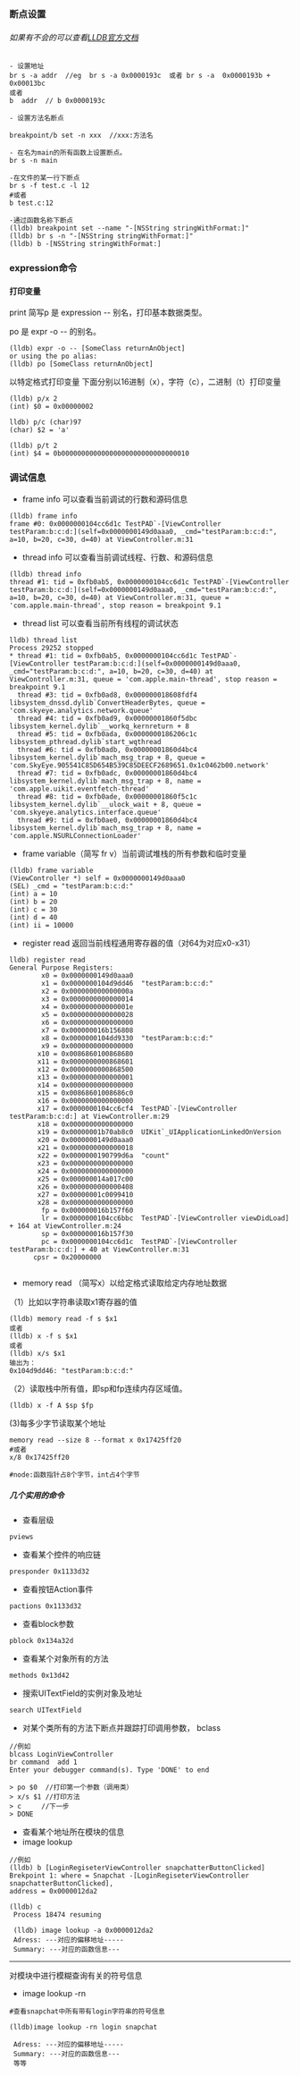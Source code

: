 ### 断点设置

###### 如果有不会的可以查看[LLDB官方文档](https://lldb.llvm.org/use/map.html)

```
- 设置地址
br s -a addr  //eg  br s -a 0x0000193c  或者 br s -a  0x0000193b + 0x00013bc
或者
b  addr  // b 0x0000193c

- 设置方法名断点

breakpoint/b set -n xxx  //xxx:方法名

- 在名为main的所有函数上设置断点。
br s -n main

-在文件的某一行下断点
br s -f test.c -l 12 
#或者
b test.c:12

-通过函数名称下断点
(lldb) breakpoint set --name "-[NSString stringWithFormat:]"
(lldb) br s -n "-[NSString stringWithFormat:]"
(lldb) b -[NSString stringWithFormat:]

```

###  expression命令
#### 打印变量

print 简写p 是 expression -- 别名，打印基本数据类型。

po 是 expr -o -- 的别名。

```
(lldb) expr -o -- [SomeClass returnAnObject]
or using the po alias:
(lldb) po [SomeClass returnAnObject]

```

以特定格式打印变量
下面分别以16进制（x），字符（c），二进制（t）打印变量


```
(lldb) p/x 2
(int) $0 = 0x00000002
```


```
lldb) p/c (char)97
(char) $2 = 'a'
```


```
(lldb) p/t 2
(int) $4 = 0b00000000000000000000000000000010
```

### 调试信息
- frame info 可以查看当前调试的行数和源码信息

```
(lldb) frame info
frame #0: 0x0000000104cc6d1c TestPAD`-[ViewController testParam:b:c:d:](self=0x0000000149d0aaa0, _cmd="testParam:b:c:d:", a=10, b=20, c=30, d=40) at ViewController.m:31

```

- thread info 可以查看当前调试线程、行数、和源码信息


```
(lldb) thread info 
thread #1: tid = 0xfb0ab5, 0x0000000104cc6d1c TestPAD`-[ViewController testParam:b:c:d:](self=0x0000000149d0aaa0, _cmd="testParam:b:c:d:", a=10, b=20, c=30, d=40) at ViewController.m:31, queue = 'com.apple.main-thread', stop reason = breakpoint 9.1

```
- thread list 可以查看当前所有线程的调试状态


```
lldb) thread list
Process 29252 stopped
* thread #1: tid = 0xfb0ab5, 0x0000000104cc6d1c TestPAD`-[ViewController testParam:b:c:d:](self=0x0000000149d0aaa0, _cmd="testParam:b:c:d:", a=10, b=20, c=30, d=40) at ViewController.m:31, queue = 'com.apple.main-thread', stop reason = breakpoint 9.1
  thread #3: tid = 0xfb0ad8, 0x000000018608fdf4 libsystem_dnssd.dylib`ConvertHeaderBytes, queue = 'com.skyeye.analytics.network.queue'
  thread #4: tid = 0xfb0ad9, 0x00000001860f5dbc libsystem_kernel.dylib`__workq_kernreturn + 8
  thread #5: tid = 0xfb0ada, 0x0000000186206c1c libsystem_pthread.dylib`start_wqthread
  thread #6: tid = 0xfb0adb, 0x00000001860d4bc4 libsystem_kernel.dylib`mach_msg_trap + 8, queue = 'com.SkyEye.905541C85D654B539C85DEECF2689651.0x1c0462b00.network'
  thread #7: tid = 0xfb0adc, 0x00000001860d4bc4 libsystem_kernel.dylib`mach_msg_trap + 8, name = 'com.apple.uikit.eventfetch-thread'
  thread #8: tid = 0xfb0ade, 0x00000001860f5c1c libsystem_kernel.dylib`__ulock_wait + 8, queue = 'com.skyeye.analytics.interface.queue'
  thread #9: tid = 0xfb0ae0, 0x00000001860d4bc4 libsystem_kernel.dylib`mach_msg_trap + 8, name = 'com.apple.NSURLConnectionLoader'
```

- frame variable（简写 fr v）当前调试堆栈的所有参数和临时变量


```
(lldb) frame variable
(ViewController *) self = 0x0000000149d0aaa0
(SEL) _cmd = "testParam:b:c:d:"
(int) a = 10
(int) b = 20
(int) c = 30
(int) d = 40
(int) ii = 10000

```

- register read 返回当前线程通用寄存器的值（对64为对应x0-x31）

```
lldb) register read
General Purpose Registers:
        x0 = 0x0000000149d0aaa0
        x1 = 0x0000000104d9dd46  "testParam:b:c:d:"
        x2 = 0x000000000000000a
        x3 = 0x0000000000000014
        x4 = 0x000000000000001e
        x5 = 0x0000000000000028
        x6 = 0x0000000000000000
        x7 = 0x000000016b156808
        x8 = 0x0000000104dd9330  "testParam:b:c:d:"
        x9 = 0x0000000000000000
       x10 = 0x0086860100868680
       x11 = 0x0000000000868601
       x12 = 0x0000000000868500
       x13 = 0x0000000000000001
       x14 = 0x0000000000000000
       x15 = 0x00868601008686c0
       x16 = 0x0000000000000000
       x17 = 0x0000000104cc6cf4  TestPAD`-[ViewController testParam:b:c:d:] at ViewController.m:29
       x18 = 0x0000000000000000
       x19 = 0x00000001b70ab8c0  UIKit`_UIApplicationLinkedOnVersion
       x20 = 0x0000000149d0aaa0
       x21 = 0x0000000000000018
       x22 = 0x0000000190799d6a  "count"
       x23 = 0x0000000000000000
       x24 = 0x0000000000000000
       x25 = 0x000000014a017c00
       x26 = 0x0000000000000408
       x27 = 0x00000001c0099410
       x28 = 0x0000000000000000
        fp = 0x000000016b157f60
        lr = 0x0000000104cc6bbc  TestPAD`-[ViewController viewDidLoad] + 164 at ViewController.m:24
        sp = 0x000000016b157f30
        pc = 0x0000000104cc6d1c  TestPAD`-[ViewController testParam:b:c:d:] + 40 at ViewController.m:31
      cpsr = 0x20000000


```


-  memory read （简写x）以给定格式读取给定内存地址数据

（1）比如以字符串读取x1寄存器的值
```
(lldb) memory read -f s $x1
或者
(lldb) x -f s $x1
或者
(lldb) x/s $x1
输出为：
0x104d9dd46: "testParam:b:c:d:"
```
（2）读取栈中所有值，即sp和fp连续内存区域值。

```
(lldb) x -f A $sp $fp

```
(3)每多少字节读取某个地址
```
memory read --size 8 --format x 0x17425ff20
#或者
x/8 0x17425ff20

#node:函数指针占8个字节，int占4个字节
```

##### 几个实用的命令


- 查看层级

```
pviews
```


- 查看某个控件的响应链

```
presponder 0x1133d32
```

- 查看按钮Action事件

```
pactions 0x1133d32
```

- 查看block参数

```
pblock 0x134a32d
```


- 查看某个对象所有的方法

```
methods 0x13d42
```


- 搜索UITextField的实例对象及地址

```
search UITextField
```
- 对某个类所有的方法下断点并跟踪打印调用参数，
bclass 

```
//例如
blcass LoginViewController
br command  add 1
Enter your debugger command(s). Type 'DONE' to end

> po $0  //打印第一个参数（调用类）
> x/s $1 //打印方法
> c     //下一步
> DONE
```


- 查看某个地址所在模块的信息
- image lookup

```
//例如
(lldb) b [LoginRegiseterViewController snapchatterButtonClicked]
Brekpoint 1: where = Snapchat -[LoginRegiseterViewController snapchatterButtonClicked],
address = 0x0000012da2

(lldb) c
 Process 18474 resuming
 
 (lldb) image lookup -a 0x0000012da2
 Adress: ---对应的偏移地址-----
 Summary: ---对应的函数信息---
```

---
对模块中进行模糊查询有关的符号信息
- image lookup -rn

```
#查看snapchat中所有带有login字符串的符号信息

(lldb)image lookup -rn login snapchat

 Adress: ---对应的偏移地址-----
 Summary: ---对应的函数信息---
 等等
 
```













